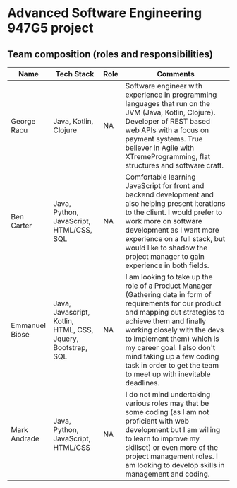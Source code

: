 # Advanced Software Engineering 947G5 project

## Team composition (roles and responsibilities)

Name | Tech Stack | Role | Comments
-------| ------- | ------ | -----
George Racu | Java, Kotlin, Clojure | NA | Software engineer with experience in programming languages that run on the JVM (Java, Kotlin, Clojure). Developer of REST based web APIs with a focus on payment systems. True believer in Agile with XTremeProgramming, flat structures and software craft.
Ben Carter | Java, Python, JavaScript, HTML/CSS, SQL | NA |Comfortable learning JavaScript for front and backend development and also helping present iterations to the client. I would prefer to work more on software development as I want more experience on a full stack, but would like to shadow the project manager to gain experience in both fields.
Emmanuel Biose | Java, Javascript, Kotlin, HTML, CSS, Jquery, Bootstrap, SQL | NA | I am looking to take up the role of a Product Manager (Gathering data in form of requirements for our product and mapping out strategies to achieve them and finally working closely with the devs to implement them) which is my career goal. I also don't mind taking up a few coding task in order to get the team to meet up with inevitable deadlines.
Mark Andrade | Java, Python, JavaScript, HTML/CSS | NA | I do not mind undertaking various roles may that be some coding (as I am not proficient with web development but I am willing to learn to improve my skillset) or even more of the project management roles. I am looking to develop skills in management and coding.  
